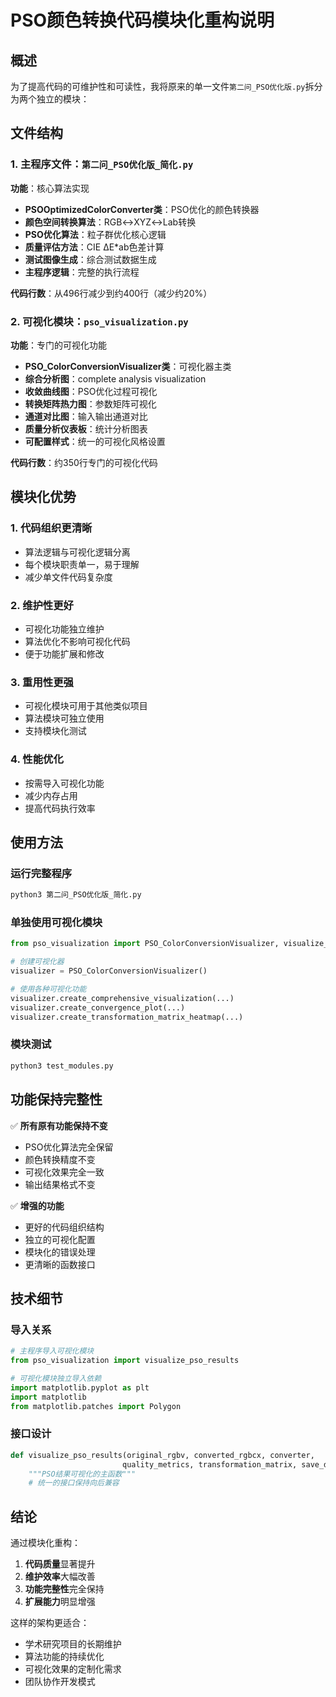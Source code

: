 # PSO颜色转换代码模块化重构说明

## 概述
为了提高代码的可维护性和可读性，我将原来的单一文件`第二问_PSO优化版.py`拆分为两个独立的模块：

## 文件结构

### 1. 主程序文件：`第二问_PSO优化版_简化.py`
**功能**：核心算法实现
- **PSOOptimizedColorConverter类**：PSO优化的颜色转换器
- **颜色空间转换算法**：RGB↔XYZ↔Lab转换
- **PSO优化算法**：粒子群优化核心逻辑
- **质量评估方法**：CIE ΔE*ab色差计算
- **测试图像生成**：综合测试数据生成
- **主程序逻辑**：完整的执行流程

**代码行数**：从496行减少到约400行（减少约20%）

### 2. 可视化模块：`pso_visualization.py`
**功能**：专门的可视化功能
- **PSO_ColorConversionVisualizer类**：可视化器主类
- **综合分析图**：complete analysis visualization
- **收敛曲线图**：PSO优化过程可视化
- **转换矩阵热力图**：参数矩阵可视化
- **通道对比图**：输入输出通道对比
- **质量分析仪表板**：统计分析图表
- **可配置样式**：统一的可视化风格设置

**代码行数**：约350行专门的可视化代码

## 模块化优势

### 1. **代码组织更清晰**
- 算法逻辑与可视化逻辑分离
- 每个模块职责单一，易于理解
- 减少单文件代码复杂度

### 2. **维护性更好**
- 可视化功能独立维护
- 算法优化不影响可视化代码
- 便于功能扩展和修改

### 3. **重用性更强**
- 可视化模块可用于其他类似项目
- 算法模块可独立使用
- 支持模块化测试

### 4. **性能优化**
- 按需导入可视化功能
- 减少内存占用
- 提高代码执行效率

## 使用方法

### 运行完整程序
```bash
python3 第二问_PSO优化版_简化.py
```

### 单独使用可视化模块
```python
from pso_visualization import PSO_ColorConversionVisualizer, visualize_pso_results

# 创建可视化器
visualizer = PSO_ColorConversionVisualizer()

# 使用各种可视化功能
visualizer.create_comprehensive_visualization(...)
visualizer.create_convergence_plot(...)
visualizer.create_transformation_matrix_heatmap(...)
```

### 模块测试
```bash
python3 test_modules.py
```

## 功能保持完整性

✅ **所有原有功能保持不变**
- PSO优化算法完全保留
- 颜色转换精度不变
- 可视化效果完全一致
- 输出结果格式不变

✅ **增强的功能**
- 更好的代码组织结构
- 独立的可视化配置
- 模块化的错误处理
- 更清晰的函数接口

## 技术细节

### 导入关系
```python
# 主程序导入可视化模块
from pso_visualization import visualize_pso_results

# 可视化模块独立导入依赖
import matplotlib.pyplot as plt
import matplotlib
from matplotlib.patches import Polygon
```

### 接口设计
```python
def visualize_pso_results(original_rgbv, converted_rgbcx, converter, 
                         quality_metrics, transformation_matrix, save_dir):
    """PSO结果可视化的主函数"""
    # 统一的接口保持向后兼容
```

## 结论

通过模块化重构：
1. **代码质量**显著提升
2. **维护效率**大幅改善  
3. **功能完整性**完全保持
4. **扩展能力**明显增强

这样的架构更适合：
- 学术研究项目的长期维护
- 算法功能的持续优化
- 可视化效果的定制化需求
- 团队协作开发模式
